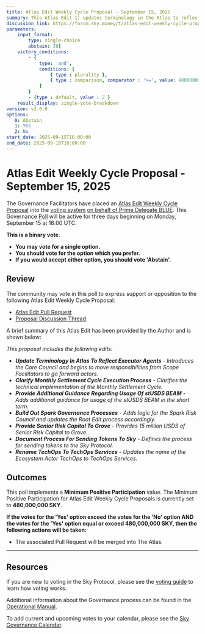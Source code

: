 ```yaml
---
title: Atlas Edit Weekly Cycle Proposal - September 15, 2025
summary: This Atlas Edit 1) updates terminology in the Atlas to reflect Executor Agents, 2) clarifies the Monthly Settlement Cycle execution process, 3) provides additional guidance regarding the usage of stUSDS BEAM, 4) builds out Spark Governance processes, 5) provides senior risk capital to Grove, 6) documents the process for sending tokens to Sky, 7) renames TechOps to TechOps Services.
discussion_link: https://forum.sky.money/t/atlas-edit-weekly-cycle-proposal-week-of-2025-09-15/27169
parameters:
    input_format:
        type: single-choice
        abstain: [0]
    victory_conditions:
        - {
            type: 'and',
            conditions: [
                { type : plurality },
                { type : comparison, comparator : '>=', value: 480000000 }
            ]
        }
        - {type : default, value : 2 }
    result_display: single-vote-breakdown
version: v2.0.0
options:
   0: Abstain
   1: Yes
   2: No
start_date: 2025-09-15T16:00:00
end_date: 2025-09-18T16:00:00
---
```


# Atlas Edit Weekly Cycle Proposal - September 15, 2025

The Governance Facilitators have placed an [Atlas Edit Weekly Cycle Proposal](https://sky-atlas.powerhouse.io/A.1.10.2_Atlas_Edit_Weekly_Cycle/4a8ad9ad-5c5d-4994-9b46-f04c0e61ce59|0db30308) into the [voting system](https://vote.sky.money/polling) [on behalf of Prime Delegate BLUE](https://forum.sky.money/t/atlas-edit-weekly-cycle-proposal-week-of-2025-09-15/27169/2). This Governance [Poll](https://sky-atlas.powerhouse.io/A.1.10.2_Atlas_Edit_Weekly_Cycle/4a8ad9ad-5c5d-4994-9b46-f04c0e61ce59|0db30308) will be active for three days beginning on Monday, September 15 at 16:00 UTC.

**This is a binary vote.**

- **You may vote for a single option.**
- **You should vote for the option which you prefer.**
- **If you would accept either option, you should vote 'Abstain'.**

## Review

The community may vote in this poll to express support or opposition to the following Atlas Edit Weekly Cycle Proposal:

- [Atlas Edit Pull Request](https://github.com/sky-ecosystem/next-gen-atlas/pull/59)
- [Proposal Discussion Thread](https://forum.sky.money/t/atlas-edit-weekly-cycle-proposal-week-of-2025-09-15/27169)

A brief summary of this Atlas Edit has been provided by the Author and is shown below:

_This proposal includes the following edits:_

- _**Update Terminology In Atlas To Reflect Executor Agents** - Introduces the Core Council and begins to move responsibilities from Scope Facilitators to go forward actors._
- _**Clarify Monthly Settlement Cycle Execution Process** - Clarifies the technical implementation of the Monthly Settlement Cycle._
- _**Provide Additional Guidance Regarding Usage Of stUSDS BEAM** - Adds additional guidance for usage of the stUSDS BEAM in the short term._
- _**Build Out Spark Governance Processes** - Adds logic for the Spark Risk Council and updates the Root Edit process accordingly._
- _**Provide Senior Risk Capital To Grove** - Provides 15 million USDS of Senior Risk Capital to Grove._
- _**Document Process For Sending Tokens To Sky** - Defines the process for sending tokens to the Sky Protocol._
- _**Rename TechOps To TechOps Services** - Updates the name of the Ecosystem Actor TechOps to TechOps Services._

## Outcomes

This poll implements a **Minimum Positive Participation** value. The Minimum Positive Participation for Atlas Edit Weekly Cycle Proposals is currently set to **480,000,000 SKY**.

**If the votes for the 'Yes' option exceed the votes for the 'No' option AND the votes for the 'Yes' option equal or exceed 480,000,000 SKY, then the following actions will be taken:**

- The associated Pull Request will be merged into The Atlas.

---

## Resources

If you are new to voting in the Sky Protocol, please see the [voting guide](https://manual.makerdao.com/governance/voting-in-makerdao/on-chain-governance) to learn how voting works.

Additional information about the Governance process can be found in the [Operational Manual](https://manual.makerdao.com).

To add current and upcoming votes to your calendar, please see the [Sky Governance Calendar](https://manual.makerdao.com/makerdao/calendars/governance-calendar).
